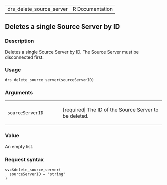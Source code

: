 <table style="width: 100%;">
<tbody>
<tr class="odd">
<td>drs_delete_source_server</td>
<td style="text-align: right;">R Documentation</td>
</tr>
</tbody>
</table>

## Deletes a single Source Server by ID

### Description

Deletes a single Source Server by ID. The Source Server must be
disconnected first.

### Usage

    drs_delete_source_server(sourceServerID)

### Arguments

<table>
<colgroup>
<col style="width: 35%" />
<col style="width: 65%" />
</colgroup>
<tbody>
<tr class="odd">
<td><code
id="drs_delete_source_server_:_sourceServerID">sourceServerID</code></td>
<td><p>[required] The ID of the Source Server to be deleted.</p></td>
</tr>
</tbody>
</table>

### Value

An empty list.

### Request syntax

    svc$delete_source_server(
      sourceServerID = "string"
    )
